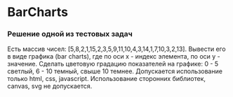 # BarCharts
### Решение одной из тестовых задач
Есть массив чисел: [5,8,2,1,15,2,3,5,9,11,10,4,3,14,1,7,10,3,2,13].
Вывести его в виде графика (bar charts), где по оси x - индекс элемента, по оси y - значение. Сделать цветовую градацию показателей на графике: 0 - 5 светлый, 6 - 10 темный, свыше 10 темнее. Допускается использование только html, css, javascript. Использование сторонних библиотек, canvas, svg не допускается.
